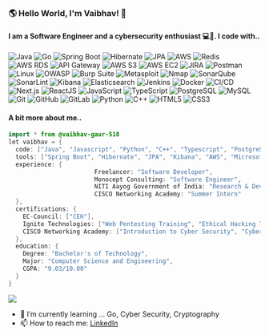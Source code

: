 ### 🌎 Hello World, I'm Vaibhav! 👋
#### I am a Software Engineer and a cybersecurity enthusiast 💻👾. I code with.. 

![Java](https://img.shields.io/badge/-Java-F14C40?style=for-the-badge&logo=CoffeeScript&logoColor=ffffff)
![Go](https://img.shields.io/badge/-Go-00ADD8?style=for-the-badge&logo=Go&logoColor=ffffff)
![Spring Boot](https://img.shields.io/badge/-Spring%20Boot-6DB33F?style=for-the-badge&logo=springboot&logoColor=white)
![Hibernate](https://img.shields.io/badge/-Hibernate-59666C?style=for-the-badge&logo=hibernate&logoColor=white)
![JPA](https://img.shields.io/badge/-Docker-46a2f1?style=for-the-badge&logo=docker&logoColor=ffffff)
![AWS](https://img.shields.io/badge/-AWS-232F3E?style=for-the-badge&logo=amazonaws&logoColor=white)
![Redis](https://img.shields.io/badge/-Redis-DC382D?style=for-the-badge&logo=redis&logoColor=white)
![AWS RDS](https://img.shields.io/badge/-AWS%20RDS-527FFF?style=for-the-badge&logo=amazon-rds&logoColor=white)
![API Gateway](https://img.shields.io/badge/-AWS%20API%20Gateway-0052CC?style=for-the-badge&logo=amazon-api-gateway&logoColor=white)
![AWS S3](https://img.shields.io/badge/-AWS%20S3-569A31?style=for-the-badge&logo=amazon-s3&logoColor=white)
![AWS EC2](https://img.shields.io/badge/-AWS%20EC2-FF9900?style=for-the-badge&logo=amazon-ec2&logoColor=white)
![JIRA](https://img.shields.io/badge/-JIRA-0052CC?style=for-the-badge&logo=jira&logoColor=white)
![Postman](https://img.shields.io/badge/-Postman-FF6C37?style=for-the-badge&logo=postman&logoColor=white)
![Linux](https://img.shields.io/badge/-Linux-FCC624?style=for-the-badge&logo=linux&logoColor=black)
![OWASP](https://img.shields.io/badge/-OWASP-4A0E7D?style=for-the-badge&logo=owasp&logoColor=white)
![Burp Suite](https://img.shields.io/badge/-Burp%20Suite-FF0000?style=for-the-badge&logo=burpsuite&logoColor=white)
![Metasploit](https://img.shields.io/badge/-Metasploit-002A5A?style=for-the-badge&logo=metasploit&logoColor=white)
![Nmap](https://img.shields.io/badge/-Nmap-005B87?style=for-the-badge&logo=nmap&logoColor=white)
![SonarQube](https://img.shields.io/badge/-SonarQube-4E9BCD?style=for-the-badge&logo=sonarqube&logoColor=white)
![SonarLint](https://img.shields.io/badge/-SonarLint-4E9BCD?style=for-the-badge&logo=sonarlint&logoColor=white)
![Kibana](https://img.shields.io/badge/-Kibana-005571?style=for-the-badge&logo=kibana&logoColor=white)
![Elasticsearch](https://img.shields.io/badge/-Elasticsearch-005571?style=for-the-badge&logo=elasticsearch&logoColor=white)
![Jenkins](https://img.shields.io/badge/-Jenkins-D24939?style=for-the-badge&logo=jenkins&logoColor=white)
![Docker](https://img.shields.io/badge/-Docker-46a2f1?style=for-the-badge&logo=docker&logoColor=ffffff)
![CI/CD](https://img.shields.io/badge/-CI/CD-15B0B7?style=for-the-badge&logo=circleci&logoColor=white)
![Next.js](https://img.shields.io/badge/-Next.js-000000?style=for-the-badge&logo=next.js&logoColor=white)
![ReactJS](https://img.shields.io/badge/-React-61DAFB?style=for-the-badge&logo=react&logoColor=black)
![JavaScript](https://img.shields.io/badge/-JavaScript-%23F7DF1C?style=for-the-badge&logo=javascript&logoColor=000000&labelColor=%23F7DF1C&color=%23FFCE5A)
![TypeScript](https://img.shields.io/badge/-TypeScript-007ACC?style=for-the-badge&logo=typescript&logoColor=white)
![PostgreSQL](https://img.shields.io/badge/-PostgreSQL-336791?style=for-the-badge&logo=postgresql&logoColor=white)
![MySQL](https://img.shields.io/badge/-MySQL-4479A1?style=for-the-badge&logo=mysql&logoColor=white)
![Git](https://img.shields.io/badge/-Git-253F4B?style=for-the-badge&logo=git&logoColor=ffffff)
![GitHub](https://img.shields.io/badge/-GitHub-181717?style=for-the-badge&logo=github&logoColor=white)
![GitLab](https://img.shields.io/badge/-GitLab-FCA121?style=for-the-badge&logo=gitlab&logoColor=white)
![Python](https://img.shields.io/badge/-Python-306998?style=for-the-badge&logo=python&logoColor=FFFFFF)
![C++](https://img.shields.io/badge/-C++-00599C?style=for-the-badge&logo=Cplusplus&logoColor=ffffff)
![HTML5](https://img.shields.io/badge/-HTML5-F05032?style=for-the-badge&logo=html5&logoColor=ffffff)
![CSS3](https://img.shields.io/badge/-CSS3-007ACC?style=for-the-badge&logo=css3)

#### A bit more about me..
```java
import * from @vaibhav-gaur-518
let vaibhav = {
  code: ["Java", "Javascript", "Python", "C++", "Typescript", "PostgreSQL", "MySQL", "HTML", "CSS"],
  tools: ["Spring Boot", "Hibernate", "JPA", "Kibana", "AWS", "Microsoft Sentinel", "Burp Suite", "NMAP", "Metasploit", "Docker", "Git", "Postman", "Jira"],
  experience: {
                        Freelancer: "Software Developer",
                        Monocept Consulting: "Software Engineer",
                        NITI Aayog Government of India: "Research & Development Intern",
                        CISCO Networking Academy: "Summer Intern"
  },
  certifications: {
    EC-Council: ["CEH"],
    Ignite Technologies: ["Web Pentesting Training", "Ethical Hacking Training"],
    CISCO Networking Academy: ["Introduction to Cyber Security", "Cybersecurity Essentials", "Introduction to Packet Tracer"],
  },
  education: {
    Degree: "Bachelor's of Technology",
    Major: "Computer Science and Engineering",
    CGPA: "9.03/10.00"
  }
}
```

![](https://komarev.com/ghpvc/?username=vaibhav-gaur-518&color=blueviolet&style=for-the-badge)


<!-- - 🔭 I’m currently working on ... Shell in Java -->
- 🌱 I’m currently learning ... Go, Cyber Security, Cryptography
- 📫 How to reach me: [LinkedIn](https://www.linkedin.com/in/vaibhav-gaur-110772195/)

<!-- ![Vaibhav's GitHub stats](https://github-readme-stats.vercel.app/api?username=vaibhav-gaur-518&theme=rose&show_icons=true) -->
<!--
**AboutMe** is a ✨ _special_ ✨ repository because its `README.md` (this file) appears on your GitHub profile.

Here are some ideas to get you started:


- 👯 I’m looking to collaborate on ...
- 🤔 I’m looking for help with ...
- 💬 Ask me about ...
- 📫 How to reach me: ...
- 😄 Pronouns: ...
- ⚡ Fun fact: ...
-->
